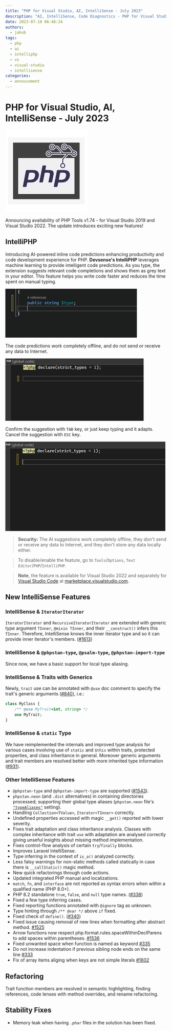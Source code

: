 ```yaml
---
title: "PHP for Visual Studio, AI, IntelliSense - July 2023"
description: "AI, IntelliSense, Code Diagnostics - PHP for Visual Studio!"
date: 2023-07-10 06:48:24
authors:
  - jakub
tags:
  - php
  - ai
  - intelliphp
  - vs
  - visual-studio
  - intellisense
categories:
  - annoucement
---
```


# PHP for Visual Studio, AI, IntelliSense - July 2023

![Cover Image](imgs/icon-2.png)

Announcing availability of PHP Tools v1.74 - for Visual Studio 2019 and Visual Studio 2022. The update introduces exciting new features!

<!-- more -->

## IntelliPHP

Introducing AI-powered inline code predictions enhancing productivity and code development experience for PHP. **Devsense's IntelliPHP** leverages machine learning to provide intelligent code predictions. As you type, the extension suggests relevant code completions and shows them as grey text in your editor. This feature helps you write code faster and reduces the time spent on manual typing.

![intelliphp 2](https://github.com/DEVSENSE/phptools-docs/blob/master/content/vs/releasenotes/imgs/intelliphp-example2.gif?raw=true)

The code predictions work completely offline, and do not send or receive any data to Internet.

![intelliphp 3](https://github.com/DEVSENSE/phptools-docs/blob/master/content/vs/releasenotes/imgs/intelliphp-example3.gif?raw=true)

Confirm the suggestion with `TAB` key, or just keep typing and it adapts. Cancel the suggestion with `ESC` key.

![intelliphp 4](https://github.com/DEVSENSE/phptools-docs/blob/master/content/vs/releasenotes/imgs/intelliphp-example4.gif?raw=true)

> **Security:** The AI suggestions work completely offline, they don't send or receive any data to Internet, and they don't store any data locally either.

> To disable/enable the feature, go to `Tools`/`Options`, `Text Editor`/`PHP`/`IntelliPHP`.

> **Note**, the feature is available for Visual Studio 2022 and separately for [Visual Studio Code](https://marketplace.visualstudio.com/items?itemName=DEVSENSE.intelli-php-vscode) at [marketplace.visualstudio.com](https://marketplace.visualstudio.com/items?itemName=DEVSENSE.intelli-php-vscode).

## New IntelliSense Features

### IntelliSense &amp; `IteratorIterator`

`IteratorIterator` and `RecursiveIteratorIterator` are extended with generic type argument `TInner`, `@mixin TInner`, and their `__construct()` infers this `TInner`. Therefore, IntelliSense knows the inner iterator type and so it can provide inner iterator's members. ([#1613](https://community.devsense.com/d/1613))

### IntelliSense &amp; `@phpstan-type`, `@psalm-type`, `@phpstan-import-type`

Since now, we have a basic support for local type aliasing.

### IntelliSense &amp; Traits with Generics

Newly, `trait` use can be annotated with `@use` doc comment to specify the trait's generic arguments ([#840](https://community.devsense.com/d/840-generics-allow-template-for-trait-usages)), i.e.:

```php
class MyClass {
    /** @use MyTrait<int, string> */
    use MyTrait;
}
```

### IntelliSense &amp; `static` Type

We have reimplemented the internals and improved type analysis for various cases involving use of `static` and `$this` within traits, protected properties, and class inheritance in general. Moreover generic arguments and trait members are resolved better with more inherited type information ([#931](https://community.devsense.com/d/931-inherit-and-static-array-type/)).

### Other IntelliSense Features

- `@phpstan-type` and `@phpstan-import-type` are supported ([#1543](https://community.devsense.com/d/1543-local-type-aliases)).
- `phpstan.neon` (and `.dist` alternatives) in containing directories processed; supporting their global type aliases (`phpstan.neon` file's [`"typeAliases"`](https://phpstan.org/writing-php-code/phpdoc-types#global-type-aliases) setting).
- Handling `Collection<TValue>`, `Iterator<TInner>` correctly.
- Undefined properties accessed with magic `__get()` reported with lower severity.
- Fixes trait adaptation and class inheritance analysis. Classes with complex inheritance with trait `use` with adaptation are analysed correctly giving unseful insights about missing method implementation.
- Fixes control-flow analysis of certain `try`/`finally` blocks.
- Improves Laravel IntelliSense.
- Type inferring in the context of `is_a()` analyzed correctly.
- Less falsy warnings for non-static methods called statically in case there is `__callStatic()` magic method.
- New quick refactorings through code actions.
- Updated integrated PHP manual and localizations.
- `match`, `fn`, and `interface` are not reported as syntax errors when within a qualified name (PHP 8.0+).
- PHP 8.2 standalone `true`, `false`, and `null` type names. ([#338](https://github.com/DEVSENSE/phptools-docs/issues/338))
- Fixed a few type inferring cases.
- Fixed reporting functions annotated with `@ignore` tag as unknown.
- Type hinting through `/** @var */` above `if` fixed.
- Fixed check of `define()`. ([#340](https://github.com/DEVSENSE/phptools-docs/issues/340))
- Fixed issue causing removal of new lines when formatting after abstract method. [#1525](https://community.devsense.com/d/1525-formatting-issue)
- Arrow functions now respect php.format.rules.spaceWithinDeclParens to add spaces within parentheses. [#1536](https://community.devsense.com/d/1536-space-within-fn-parenthesis)
- Fixed unwanted space when function is named as keyword [#335](https://github.com/DEVSENSE/phptools-docs/issues/335)
- Do not increase indentation if previous sibling node ends on the same line [#333](https://github.com/DEVSENSE/phptools-docs/issues/333)
- Fix of array items aliging when keys are not simple literals [#1602](https://community.devsense.com/d/1602-auto-format-woes)

## Refactoring

Trait function members are resolved in semantic highlighting, finding references, code lenses with method overrides, and rename refactoring.

## Stability Fixes

- Memory leak when having `.phar` files in the solution has been fixed.
